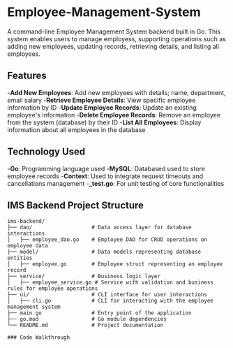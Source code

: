 # Employee-Management-System

A command-line Employee Management System backend built in Go. This system enables users to manage employess, supporting operations such as adding new employees, updating records, retrieving details, and listing all employees.

## Features
-**Add New Employees**: Add new employees with details; name, department, email salary
-**Retrieve Employee Details**: View specific employee information by ID
-**Update Employee Records**: Update an existing employee's information
-**Delete Employee Records**: Remove an employee from the system (database) by their ID
-**List All Employees**: Display information about all employees in the database

## Technology Used
-**Go**: Programming language used
-**MySQL**: Databased used to store employee records
-**Context**: Used to integrate request timeouts and cancellations management
-**_test.go**: For unit testing of core functionalities

## IMS Backend Project Structure

```plaintext
ims-backend/
├── dao/                   # Data access layer for database interactions
│   ├── employee_dao.go    # Employee DAO for CRUD operations on employee data
├── model/                 # Data models representing database entities
│   ├── employee.go        # Employee struct representing an employee record
├── service/               # Business logic layer
│   ├── employee_service.go # Service with validation and business rules for employee operations
├── ui/                    # CLI interface for user interactions
│   ├── cli.go             # CLI for interacting with the employee management system
├── main.go                # Entry point of the application
├── go.mod                 # Go module dependencies
└── README.md              # Project documentation

### Code Walkthrough


